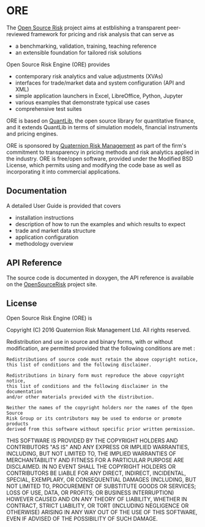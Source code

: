# ORE

The [Open Source Risk](http://opensourcerisk.org) project aims at
estblishing a transparent peer-reviewed framework for pricing and risk
analysis that can serve as
* a benchmarking, validation, training, teaching reference 
* an extensible foundation for tailored risk solutions

Open Source Risk Engine (ORE) provides
* contemporary risk analytics and value adjustments (XVAs) 
* interfaces for trade/market data and system configuration (API and XML)
* simple application launchers in Excel, LibreOffice, Python, Jupyter
* various examples that demonstrate typical use cases
* comprehensive test suites

ORE is based on [QuantLib](http://quantlib.org), the open source library
for quantitative finance, and it extends QuantLib in terms of simulation models, financial
instruments and pricing engines.

ORE is sponsored by
[Quaternion Risk Management](http://quaternion.com) as part of the
firm's commitment to transparency in pricing methods and risk
analytics applied in the industry. ORE is free/open software, provided
under the Modified BSD License, which permits using and modifying the code base as well as incorporating it into commercial applications.

## Documentation

A detailed User Guide is provided that covers
* installation instructions
* description of how to run the examples and which results to expect
* trade and market data structure
* application configuration
* methodology overview

## API Reference

The source code is documented in doxygen, the API reference is
available on the [OpenSourceRisk](http://opensourcerisk.org) project site.

## License

Open Source Risk Engine (ORE) is

Copyright (C) 2016 Quaternion Risk Management Ltd.
All rights reserved.

Redistribution and use in source and binary forms, with or without
modification, are permitted provided that the following conditions are met :

    Redistributions of source code must retain the above copyright notice,
    this list of conditions and the following disclaimer.

    Redistributions in binary form must reproduce the above copyright notice,
    this list of conditions and the following disclaimer in the documentation
    and/or other materials provided with the distribution.

    Neither the names of the copyright holders nor the names of the Open Source
    Risk Group or its contributors may be used to endorse or promote products
    derived from this software without specific prior written permission.

THIS SOFTWARE IS PROVIDED BY THE COPYRIGHT HOLDERS AND CONTRIBUTORS "AS IS"
AND ANY EXPRESS OR IMPLIED WARRANTIES, INCLUDING, BUT NOT LIMITED TO, THE
IMPLIED WARRANTIES OF MERCHANTABILITY AND FITNESS FOR A PARTICULAR PURPOSE ARE
DISCLAIMED. IN NO EVENT SHALL THE COPYRIGHT HOLDERS OR CONTRIBUTORS BE LIABLE
FOR ANY DIRECT, INDIRECT, INCIDENTAL, SPECIAL, EXEMPLARY, OR CONSEQUENTIAL
DAMAGES (INCLUDING, BUT NOT LIMITED TO, PROCUREMENT OF SUBSTITUTE GOODS OR
SERVICES; LOSS OF USE, DATA, OR PROFITS; OR BUSINESS INTERRUPTION) HOWEVER
CAUSED AND ON ANY THEORY OF LIABILITY, WHETHER IN CONTRACT, STRICT LIABILITY,
OR TORT (INCLUDING NEGLIGENCE OR OTHERWISE) ARISING IN ANY WAY OUT OF THE USE
OF THIS SOFTWARE, EVEN IF ADVISED OF THE POSSIBILITY OF SUCH DAMAGE.
 
